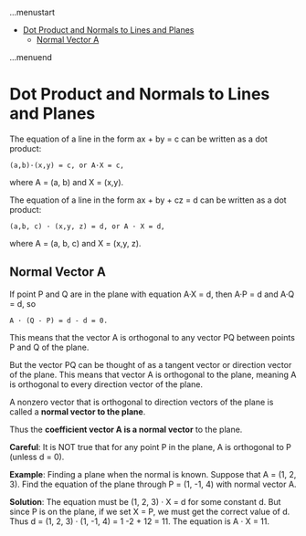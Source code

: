 ...menustart

- [Dot Product and Normals to Lines and Planes](#8c74fbe5491cc80df8a6aeac75b11cb7)
    - [Normal Vector A](#26d5cd5f94257c59f16c4137aae7cd7c)

...menuend


<h2 id="8c74fbe5491cc80df8a6aeac75b11cb7"></h2>


# Dot Product and Normals to Lines and Planes


The equation of a line in the form ax + by = c can be written as a dot product:

 `(a,b)·(x,y) = c, or A·X = c,`

where A = (a, b) and X = (x,y).

The equation of a line in the form ax + by + cz = d can be written as a dot product:

 `(a,b, c) · (x,y, z) = d, or A · X = d,`

where A = (a, b, c) and X = (x,y, z). 


<h2 id="26d5cd5f94257c59f16c4137aae7cd7c"></h2>


## Normal Vector A

If point P and Q are in the plane with equation A·X = d, then A·P = d and A·Q = d, so

 `A · (Q - P) = d - d = 0.`

This means that the vector A is orthogonal to any vector PQ between points P and Q of the plane.

But the vector PQ can be thought of as a tangent vector or direction vector of the plane. This means that vector A is orthogonal to the plane, meaning A is orthogonal to every direction vector of the plane.

A nonzero vector that is orthogonal to direction vectors of the plane is called a **normal vector to the plane**.

Thus the **coefficient vector A is a normal vector** to the plane.

**Careful**: It is NOT true that for any point P in the plane, A is orthogonal to P (unless d = 0).


**Example**: Finding a plane when the normal is known. Suppose that A = (1, 2, 3). Find the equation of the plane through P = (1, -1, 4) with normal vector A.

**Solution**: The equation must be (1, 2, 3) · X = d for some constant d. But since P is on the plane, if we set X = P, we must get the correct value of d. Thus d = (1, 2, 3) · (1, -1, 4) = 1 -2 + 12 = 11. The equation is A · X = 11.







